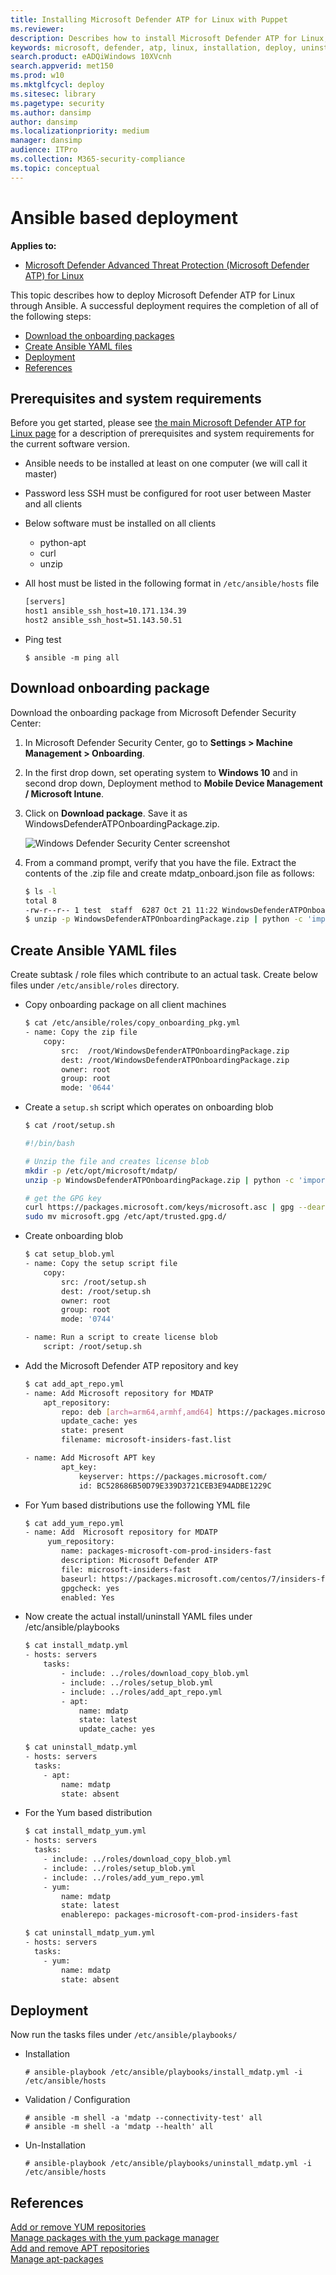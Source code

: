 ```yaml
---
title: Installing Microsoft Defender ATP for Linux with Puppet
ms.reviewer: 
description: Describes how to install Microsoft Defender ATP for Linux, using Puppet.
keywords: microsoft, defender, atp, linux, installation, deploy, uninstallation, puppet, ansible, linux, redhat, ubuntu, debian, sles, suse, centos
search.product: eADQiWindows 10XVcnh
search.appverid: met150
ms.prod: w10
ms.mktglfcycl: deploy
ms.sitesec: library
ms.pagetype: security
ms.author: dansimp
author: dansimp
ms.localizationpriority: medium
manager: dansimp
audience: ITPro
ms.collection: M365-security-compliance 
ms.topic: conceptual
---
```


# Ansible based deployment

**Applies to:**

- [Microsoft Defender Advanced Threat Protection (Microsoft Defender ATP) for Linux](microsoft-defender-atp-linux.md)

This topic describes how to deploy Microsoft Defender ATP for Linux through Ansible. A successful deployment requires the completion of all of the following steps:

- [Download the onboarding packages](#download-onboarding-package)
- [Create Ansible YAML files](#create-ansible-yaml-files)
- [Deployment](#deployment)
- [References](#references)

## Prerequisites and system requirements

Before you get started, please see [the main Microsoft Defender ATP for Linux page](microsoft-defender-atp-linux.md) for a description of prerequisites and system requirements for the current software version.

- Ansible needs to be installed at least on one computer (we will call it master)
- Password less SSH must be configured for root user between Master and all clients
- Below software must be installed on all clients
  - python-apt
  - curl
  - unzip

- All host must be listed in the following format in `/etc/ansible/hosts` file
    
    ```bash
    [servers]
    host1 ansible_ssh_host=10.171.134.39
    host2 ansible_ssh_host=51.143.50.51
    ```

- Ping test

    ```$ ansible -m ping all```

## Download onboarding package

Download the onboarding package from Microsoft Defender Security Center:

1. In Microsoft Defender Security Center, go to **Settings > Machine Management > Onboarding**.
2. In the first drop down, set operating system to **Windows 10** and in second drop down, Deployment method to **Mobile Device Management / Microsoft Intune**.
3. Click on **Download package**. Save it as WindowsDefenderATPOnboardingPackage.zip.

    ![Windows Defender Security Center screenshot](images/atp-portal-onboarding-win-intune.png)

4. From a command prompt, verify that you have the file.
    Extract the contents of the .zip file and create mdatp_onboard.json file as follows:
  
    ```bash
    $ ls -l
    total 8
    -rw-r--r-- 1 test  staff  6287 Oct 21 11:22 WindowsDefenderATPOnboardingPackage.zip
    $ unzip -p WindowsDefenderATPOnboardingPackage.zip | python -c 'import sys,json;data={"onboardingInfo":"\n".join(sys.stdin.readlines())};print(json.dumps(data));' >mdatp_onboard.json
    ```

## Create Ansible YAML files

Create subtask / role files which contribute to an actual task. Create below files under `/etc/ansible/roles` directory.

- Copy onboarding package on all client machines  

    ```bash
    $ cat /etc/ansible/roles/copy_onboarding_pkg.yml
    - name: Copy the zip file
        copy:
            src:  /root/WindowsDefenderATPOnboardingPackage.zip
            dest: /root/WindowsDefenderATPOnboardingPackage.zip
            owner: root
            group: root
            mode: '0644'
    ```

- Create a `setup.sh` script which operates on onboarding blob

    ```bash
    $ cat /root/setup.sh

    #!/bin/bash

    # Unzip the file and creates license blob
    mkdir -p /etc/opt/microsoft/mdatp/
    unzip -p WindowsDefenderATPOnboardingPackage.zip | python -c 'import sys,json;data={"onboardingInfo":"\n".join(sys.stdin.readlines())};print(json.dumps(data));' > /etc/opt/microsoft/mdatp/mdatp_onboard.json

    # get the GPG key
    curl https://packages.microsoft.com/keys/microsoft.asc | gpg --dearmor > microsoft.gpg
    sudo mv microsoft.gpg /etc/apt/trusted.gpg.d/
    ```

- Create onboarding blob

    ```bash
    $ cat setup_blob.yml
    - name: Copy the setup script file
        copy:
            src: /root/setup.sh
            dest: /root/setup.sh
            owner: root
            group: root
            mode: '0744'

    - name: Run a script to create license blob
        script: /root/setup.sh
    ```

- Add the Microsoft Defender ATP repository and key

    ```bash
    $ cat add_apt_repo.yml
    - name: Add Microsoft repository for MDATP
        apt_repository:
            repo: deb [arch=arm64,armhf,amd64] https://packages.microsoft.com/ubuntu/16.04/prod insiders-fast main
            update_cache: yes
            state: present
            filename: microsoft-insiders-fast.list

    - name: Add Microsoft APT key
            apt_key:
                keyserver: https://packages.microsoft.com/
                id: BC528686B50D79E339D3721CEB3E94ADBE1229C
    ```

- For Yum based distributions use the following YML file

    ```bash
    $ cat add_yum_repo.yml
    - name: Add  Microsoft repository for MDATP
         yum_repository:
            name: packages-microsoft-com-prod-insiders-fast
            description: Microsoft Defender ATP
            file: microsoft-insiders-fast
            baseurl: https://packages.microsoft.com/centos/7/insiders-fast/
            gpgcheck: yes
            enabled: Yes
    ```

- Now create the actual install/uninstall YAML files under /etc/ansible/playbooks

    ```bash
    $ cat install_mdatp.yml
    - hosts: servers
        tasks:
            - include: ../roles/download_copy_blob.yml
            - include: ../roles/setup_blob.yml
            - include: ../roles/add_apt_repo.yml
            - apt:
                name: mdatp
                state: latest
                update_cache: yes
    ```

    ```bash
    $ cat uninstall_mdatp.yml
    - hosts: servers
      tasks:
        - apt:
            name: mdatp
            state: absent
    ```

- For the Yum based distribution

    ```bash
    $ cat install_mdatp_yum.yml
    - hosts: servers
      tasks:
        - include: ../roles/download_copy_blob.yml
        - include: ../roles/setup_blob.yml
        - include: ../roles/add_yum_repo.yml
        - yum:
            name: mdatp
            state: latest
            enablerepo: packages-microsoft-com-prod-insiders-fast
    ```

    ```bash
    $ cat uninstall_mdatp_yum.yml
    - hosts: servers
      tasks:
        - yum:
            name: mdatp
            state: absent
    ```

## Deployment

Now run the tasks files under `/etc/ansible/playbooks/`

- Installation

    `# ansible-playbook /etc/ansible/playbooks/install_mdatp.yml -i /etc/ansible/hosts`

- Validation / Configuration

    `# ansible -m shell -a 'mdatp --connectivity-test' all`<br/>
    `# ansible -m shell -a 'mdatp --health' all`

- Un-Installation

    `# ansible-playbook /etc/ansible/playbooks/uninstall_mdatp.yml -i /etc/ansible/hosts`

## References

[Add or remove YUM repositories](https://docs.ansible.com/ansible/2.3/yum_repository_module.html)<br/>
[Manage packages with the yum package manager](https://docs.ansible.com/ansible/latest/modules/yum_module.html)<br/>
[Add and remove APT repositories](https://docs.ansible.com/ansible/latest/modules/apt_repository_module.html)<br/>
[Manage apt-packages](https://docs.ansible.com/ansible/latest/modules/apt_module.html)